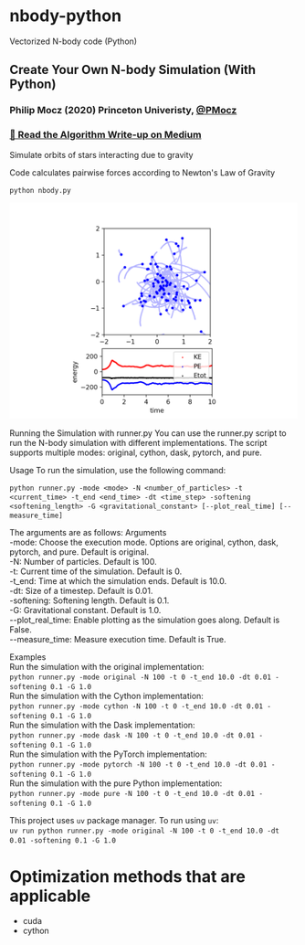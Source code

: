 # nbody-python
Vectorized N-body code (Python)

## Create Your Own N-body Simulation (With Python)

### Philip Mocz (2020) Princeton Univeristy, [@PMocz](https://twitter.com/PMocz)

### [📝 Read the Algorithm Write-up on Medium](https://medium.com/swlh/create-your-own-n-body-simulation-with-python-f417234885e9)

Simulate orbits of stars interacting due to gravity

Code calculates pairwise forces according to Newton's Law of Gravity

```
python nbody.py
```

![Simulation](nbody.png)

Running the Simulation with runner.py
You can use the runner.py script to run the N-body simulation with different implementations. The script supports multiple modes: original, cython, dask, pytorch, and pure.


Usage
To run the simulation, use the following command:

```
python runner.py -mode <mode> -N <number_of_particles> -t <current_time> -t_end <end_time> -dt <time_step> -softening <softening_length> -G <gravitational_constant> [--plot_real_time] [--measure_time]
```

The arguments are as follows:
Arguments  
-mode: Choose the execution mode. Options are original, cython, dask, pytorch, and pure. Default is original.  
-N: Number of particles. Default is 100.  
-t: Current time of the simulation. Default is 0.  
-t_end: Time at which the simulation ends. Default is 10.0.  
-dt: Size of a timestep. Default is 0.01.  
-softening: Softening length. Default is 0.1.  
-G: Gravitational constant. Default is 1.0.  
--plot_real_time: Enable plotting as the simulation goes along. Default is False.  
--measure_time: Measure execution time. Default is True.    

Examples  
Run the simulation with the original implementation:  
```python runner.py -mode original -N 100 -t 0 -t_end 10.0 -dt 0.01 -softening 0.1 -G 1.0```  
Run the simulation with the Cython implementation:  
```python runner.py -mode cython -N 100 -t 0 -t_end 10.0 -dt 0.01 -softening 0.1 -G 1.0```  
Run the simulation with the Dask implementation:  
```python runner.py -mode dask -N 100 -t 0 -t_end 10.0 -dt 0.01 -softening 0.1 -G 1.0```  
Run the simulation with the PyTorch implementation:  
```python runner.py -mode pytorch -N 100 -t 0 -t_end 10.0 -dt 0.01 -softening 0.1 -G 1.0```  
Run the simulation with the pure Python implementation:  
```python runner.py -mode pure -N 100 -t 0 -t_end 10.0 -dt 0.01 -softening 0.1 -G 1.0```  

This project uses `uv` package manager. To run using `uv`:  
```uv run python runner.py -mode original -N 100 -t 0 -t_end 10.0 -dt 0.01 -softening 0.1 -G 1.0 ```


# Optimization methods that are applicable
- cuda
- cython